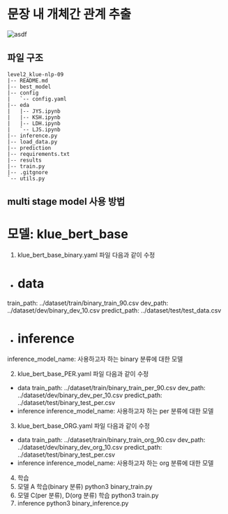 # 문장 내 개체간 관계 추출
![asdf](https://user-images.githubusercontent.com/82187742/236622385-1af75b87-b5ef-4028-9b82-a52981007cf7.png)



## 파일 구조
```
level2_klue-nlp-09
|-- README.md
|-- best_model
|-- config
|   `-- config.yaml
|-- eda
|   |-- JYS.ipynb
|   |-- KSH.ipynb
|   |-- LDH.ipynb
|   `-- LJS.ipynb
|-- inference.py
|-- load_data.py
|-- prediction
|-- requirements.txt
|-- results
|-- train.py
|-- .gitgnore
`-- utils.py
```

## multi stage model 사용 방법
# 모델: klue_bert_base
1. klue_bert_base_binary.yaml 파일 다음과 같이 수정
- # data
train_path: ../dataset/train/binary_train_90.csv
dev_path: ../dataset/dev/binary_dev_10.csv
predict_path: ../dataset/test/test_data.csv
- # inference
inference_model_name: 사용하고자 하는 binary 분류에 대한 모델

2. klue_bert_base_PER.yaml 파일 다음과 같이 수정
-  data
train_path: ../dataset/train/binary_train_per_90.csv
dev_path: ../dataset/dev/binary_dev_per_10.csv
predict_path: ../dataset/test/binary_test_per.csv
-  inference
inference_model_name: 사용하고자 하는 per 분류에 대한 모델

3. klue_bert_base_ORG.yaml 파일 다음과 같이 수정
-  data
train_path: ../dataset/train/binary_train_org_90.csv
dev_path: ../dataset/dev/binary_dev_org_10.csv
predict_path: ../dataset/test/binary_test_per.csv
-  inference
inference_model_name: 사용하고자 하는 org 분류에 대한 모델

4. 학습
1. 모델 A 학습(binary 분류)
python3 binary_train.py
2. 모델 C(per 분류), D(org 분류) 학습
python3 train.py
3. inference
python3 binary_inference.py